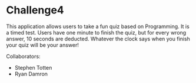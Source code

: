 # Challenge4

This application allows users to take a fun quiz based on Programming. It is a timed test. Users have one minute to finish the quiz, but for every wrong answer, 10 seconds are deducted. Whatever the clock says when you finish your quiz will be your answer!

Collaborators:
- Stephen Totten
- Ryan Damron